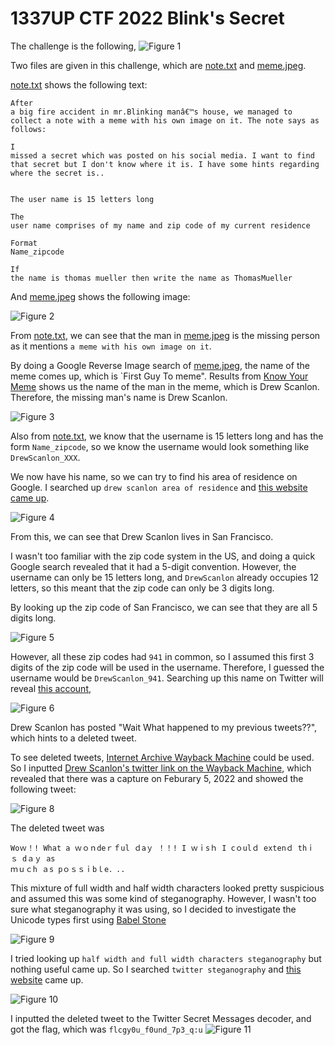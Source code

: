 # 1337UP CTF 2022 Blink's Secret
The challenge is the following,
![Figure 1](img/challenge.png) 

Two files are given in this challenge, which are [note.txt](./note.txt) and [meme.jpeg](./meme.jpeg).

[note.txt](./note.txt) shows the following text:

```
After
a big fire accident in mr.Blinking manâ€™s house, we managed to collect a note with a meme with his own image on it. The note says as follows:

I
missed a secret which was posted on his social media. I want to find that secret but I don't know where it is. I have some hints regarding where the secret is..


The user name is 15 letters long

The
user name comprises of my name and zip code of my current residence

Format
Name_zipcode

If
the name is thomas mueller then write the name as ThomasMueller
```

And [meme.jpeg](./meme.jpeg) shows the following image:


![Figure 2](meme.jpeg) 


From [note.txt](./note.txt), we can see that the man in [meme.jpeg](./meme.jpeg) is the missing person as it mentions `a meme with his own image on it`. 

By doing a Google Reverse Image search of [meme.jpeg](./meme.jpeg), the name of the meme comes up, which is `First Guy To meme". Results from [Know Your Meme](https://knowyourmeme.com/editorials/collections/drew-scanlon-reaction-comes-back-in-first-guy-to-memes) shows us the name of the man in the meme, which is Drew Scanlon. Therefore, the missing man's name is Drew Scanlon. 

![Figure 3](img/drew.png) 


Also from [note.txt](./note.txt), we know that the username is 15 letters long and has the form `Name_zipcode`, so we know the username would look something like  `DrewScanlon_XXX`.

We now have his name, so we can try to find his area of residence on Google. I searched up `drew scanlon area of residence` and [this website came up](https://sfist.com/2017/02/23/san_francisco_white_guy_becomes_mem/).

![Figure 4](img/sf.png) 

From this, we can see that Drew Scanlon lives in San Francisco. 

I wasn't too familiar with the zip code system in the US, and doing a quick Google search revealed that it had a 5-digit convention. However, the username can only be 15 letters long, and `DrewScanlon` already occupies 12 letters, so this meant that the zip code can only be 3 digits long. 

By looking up the zip code of San Francisco, we can see that they are all 5 digits long. 

![Figure 5](img/sfzip.png) 

However, all these zip codes had `941` in common, so I assumed this first 3 digits of the zip code will be used in the username. Therefore, I guessed the username would be `DrewScanlon_941`. Searching up this name on Twitter will reveal [this account](https://twitter.com/DrewScanlon_941),

![Figure 6](img/twitter.png) 

Drew Scanlon has posted "Wait What happened to my previous tweets??", which hints to a deleted tweet. 

To see deleted tweets, [Internet Archive Wayback Machine](https://archive.org/web/) could be used. So I inputted [Drew Scanlon's twitter link on the Wayback Machine](http://web.archive.org/web/20220205061333/https://twitter.com/DrewScanlon_941), which revealed that there was a capture on Feburary 5, 2022 and showed the following tweet:

![Figure 8](img/wayback.png) 

The deleted tweet was
```
Woｗ！! What a ｗｏｎdeｒｆul ｄaｙ ！！! І ｗｉsｈ I cｏulｄ eхtenｄ thｉｓ dａｙ as
ｍｕｃh ａs pｏｓｓｉbｌe．..
```
This mixture of full width and half width characters looked pretty suspicious and assumed this was some kind of steganography. However, I wasn't too sure what steganography it was using, so I decided to investigate the Unicode types first using [Babel Stone](https://www.babelstone.co.uk/Unicode/whatisit.html)

![Figure 9](img/unicode.png) 


I tried looking up `half width and full width characters steganography` but nothing useful came up. So I searched `twitter steganography` and [this website](https://holloway.nz/steg/) came up.

![Figure 10](img/steg.png) 


I inputted the deleted tweet to the Twitter Secret Messages decoder, and got the flag, which was `flcgy0u_f0und_7p3_q:u`
![Figure 11](img/stegflag.png)
